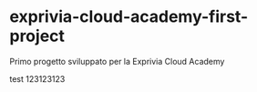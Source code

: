 # exprivia-cloud-academy-first-project
Primo progetto sviluppato per la Exprivia Cloud Academy

test 
123123123